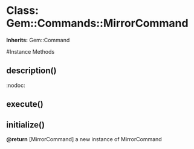 # Class: Gem::Commands::MirrorCommand
**Inherits:** Gem::Command
    




#Instance Methods
## description() [](#method-i-description)
:nodoc:

## execute() [](#method-i-execute)

## initialize() [](#method-i-initialize)

**@return** [MirrorCommand] a new instance of MirrorCommand

